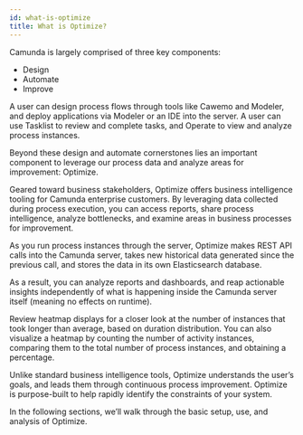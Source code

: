 ```yaml
---
id: what-is-optimize
title: What is Optimize?
---
```


Camunda is largely comprised of three key components:

- Design
- Automate
- Improve

A user can design process flows through tools like Cawemo and Modeler, and deploy applications via Modeler or an IDE into the server. A user can use Tasklist to review and complete tasks, and Operate to view and analyze process instances.

Beyond these design and automate cornerstones lies an important component to leverage our process data and analyze areas for improvement: Optimize.

Geared toward business stakeholders, Optimize offers business intelligence tooling for Camunda enterprise customers. By leveraging data collected during process execution, you can access reports, share process intelligence, analyze bottlenecks, and examine areas in business processes for improvement.

As you run process instances through the server, Optimize makes REST API calls into the Camunda server, takes new historical data generated since the previous call, and stores the data in its own Elasticsearch database.

As a result, you can analyze reports and dashboards, and reap actionable insights independently of what is happening inside the Camunda server itself (meaning no effects on runtime).

Review heatmap displays for a closer look at the number of instances that took longer than average, based on duration distribution. You can also visualize a heatmap by counting the number of activity instances, comparing them to the total number of process instances, and obtaining a percentage.

Unlike standard business intelligence tools, Optimize understands the user’s goals, and leads them through continuous process improvement. Optimize is purpose-built to help rapidly identify the constraints of your system.

In the following sections, we’ll walk through the basic setup, use, and analysis of Optimize.